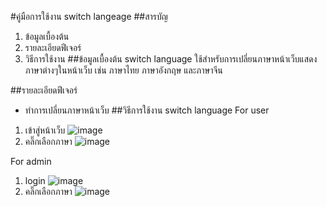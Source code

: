 #คู่มือการใช้งาน switch langeage
##สารบัญ
1.	ข้อมูลเบื้องต้น
2.	รายละเอียดฟีเจอร์
3.	วิธีการใช้งาน
##ข้อมูลเบื้องต้น switch language ใช้สำหรับการเปลี่ยนภาษาหน้าเว็บแสดงภาษาต่างๆในหน้าเว็บ เช่น ภาษาไทย ภาษาอังกฤษ และภาษาจีน

##รายละเอียดฟีเจอร์
-	ทำการเปลี่ยนภาษาหน้าเว็บ
##วิธีการใช้งาน switch language
For user
1. เข้าสู่หน้าเว็บ
   ![image](https://github.com/user-attachments/assets/06468dae-4dc6-460b-9ddd-1bb688ce3083)
2. คลิ๊กเลือกภาษา
   ![image](https://github.com/user-attachments/assets/78a6506d-2931-4b13-9964-70a6310ee0ab)

For admin
1. login
   ![image](https://github.com/user-attachments/assets/e2cf3d0f-5139-48b6-9203-ed607d79f178)
2. คลิ๊กเลือกภาษา 
   ![image](https://github.com/user-attachments/assets/a05172b5-1c97-4d1d-a3ed-11c22ad61c63)
